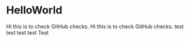 # HelloWorld
Hi this is to check GitHub checks.
Hi this is to check GitHub checks.
test test test test
Test
